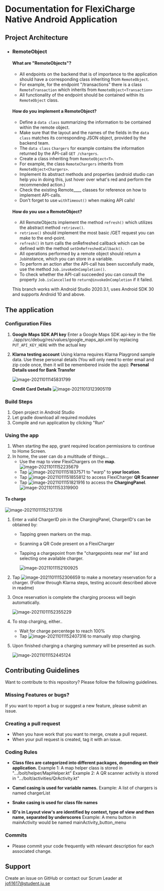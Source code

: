 # Documentation for FlexiCharge Native Android Application

## Project Architecture
* ### RemoteObject
    #### What are "RemoteObjects"?
    * All endpoints on the backend that is of importance to the application should have a corresponding class inheriting from ```RemoteObject```.
    * For example, for the endpoint "/transactions" there is a class ```RemoteTransaction``` which inherits from ```RemoteObject<Transaction>```
    * All functionality of the endpoint should be contained within its ```RemoteObject``` class.
    #### How do you implement a RemoteObject?
    * Define a ```data class``` summarizing the information to be contained within the remote object.
    * Make sure that the layout and the names of the fields in the ```data class``` matches its corresponding JSON object, provided by the backend team.
    * The ```data class``` ```Chargers``` for example contains the information returned by the API-call ```GET /chargers```.
    * Create a class inheriting from ```RemoteObject<T>```.
    * For example, the class ```RemoteChargers``` inherits from ```RemoteObject<Chargers>```.
    * Implement its abstract methods and properties (android studio can help you in doing this, just hover over what's red and perform the recommended action.)
    * Check the existing Remote____ classes for reference on how to implement API-calls.
    * Don't forget to use ```withTimeout()``` when making API calls!
    #### How do you use a RemoteObject?
    * All RemoteObjects implement the method ```refresh()``` which utilizes the abstract method ```retrieve()```.
    * ```retrieve()``` should implement the most basic /GET request you can make to the end-point.
    * ```refresh()``` in turn calls the onRefreshed callback which can be defined with the method ```setOnRefreshedCallback()```.
    * All operations performed by a remote object should return a ```Job```instance, which you can store in a variable.
    * To perform an action after the API-call has been succesfully made, use the method ```Job.invokeOnCompletion()```.
    * To check whether the API-call succeeded you can consult the property ```Job.isCancelled``` to ```return@invokeOnCompletion``` if it failed.

  This branch works with Android Studio 2020.3.1, uses Android SDK 30 and supports Android 10 and above.

## The application

### Configuration Files

1. **Google Maps SDK API key**
   Enter a Google Maps SDK api-key in the file ./app/src/debug/res/values/google_maps_api.xml by replacing `PUT_API_KEY_HERE` with the actual key

2. **Klarna testing account**
   Using klarna requires Klarna Playgrond sample data. Use these personal details (You will only need to enter email and zip code once, then it will be remembered inside the app):
   **Personal Details used for Bank Transfer**
   
     ![image-20211011145831799](./images/image-20211011145831799.png)
   
   **Credit Card Details**
   ![image-20211013123905119](./images/image-20211013123905119.png)

### Build Steps

1. Open project in Android Studio
2. Let gradle download all required modules
3. Compile and run application by clicking "Run"


### Using the app

1. When starting the app, grant required location permissions to continue to Home Screen.
2. In home, the user can do a multitude of things...
   * Use the map to view FlexiChargers on the **map**.![image-20211011152235679](./images/image-20211011152235679.png)
   * Tap ![image-20211011151837571](./images/image-20211011151837571.png) to "warp" to **your location**. 
   * Tap ![image-20211011151855812](./images/image-20211011151855812.png) to access FlexiCharger **QR Scanner**
   * Tap ![image-20211011151821916](./images/image-20211011151821916.png) to access the **ChargingPanel**.   ![image-20211011153319900](./images/image-20211011153319900.png) 

#### To charge

   ![image-20211011152137316](./images/image-20211011152137316.png)

1. Enter a valid ChargerID pin in the ChargingPanel, ChargerID's can be obtained by:
   * Tapping green markers on the map.
   * Scanning a QR Code present on a FlexiCharger
   * Tapping a chargepoint from the "chargepoints near me" list and selecting one available charger.

     ![image-20211011152100925](./images/image-20211011152100925.png)
2. Tap ![image-20211011152306659](./images/image-20211011152306659.png) to make a monetary reservation for a charger. (Follow through Klarna steps, testing account described above in readme)
3. Once reservation is complete the charging process will begin automatically.

   ![image-20211011152355229](./images/image-20211011152355229.png)
4. To stop charging, either..
   * Wait for charge percentege to reach 100%
   * Tap ![image-20211011152407316](./images/image-20211011152407316.png) to manually stop charging.
5. Upon finished charging a charging summary will be presented as such.

   ![image-20211011152445124](./images/image-20211011152445124.png)
## Contributing Guidelines

Want to contribute to this repository? Please follow the following guidelines.

### Missing Features or bugs?

If you want to report a bug or suggest a new feature, please submit an issue.

### Creating a pull request

* When you have work that you want to merge, create a pull request.
* When your pull request is created, tag it with an issue.

### Coding Rules

* **Class files are categorized into different packages, depending on their application.**
  Example 1: A map helper class is stored in ".../bolt/helper/MapHelper.kt"
  Example 2: A QR scanner activity is stored in ".../bolt/activities/QrActivity.kt"

* **Camel casing is used for variable names.**
  Example: A list of chargers is named chargerList
* **Snake casing is used for class file names**
* **ID's in Layout view's are identified by context, type of view and then name, separated by underscores**
  Example: A menu button in mainActivity would be named mainActivity_button_menu

### Commits

* Please commit your code frequently with relevant description for each associated change.

## Support

Create an issue on GitHub or contact our Scrum Leader at jofi1617@student.ju.se
